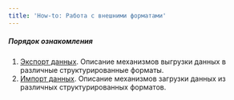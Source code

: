 ```yaml
---
title: 'How-to: Работа с внешними форматами'
---
```


##### Порядок ознакомления

1.  [Экспорт данных](How-to_Data_export.md). Описание механизмов выгрузки данных в различные структурированные форматы.
2.  [Импорт данных](How-to_Data_import.md). Описание механизмов загрузки данных из различных структурированных форматов.
